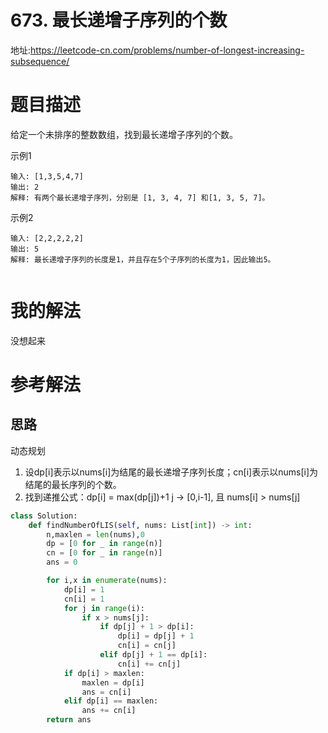 # 673. 最长递增子序列的个数
地址:https://leetcode-cn.com/problems/number-of-longest-increasing-subsequence/


# 题目描述
给定一个未排序的整数数组，找到最长递增子序列的个数。

示例1
```
输入: [1,3,5,4,7]
输出: 2
解释: 有两个最长递增子序列，分别是 [1, 3, 4, 7] 和[1, 3, 5, 7]。

```

示例2
```
输入: [2,2,2,2,2]
输出: 5
解释: 最长递增子序列的长度是1，并且存在5个子序列的长度为1，因此输出5。


```


# 我的解法
没想起来


# 参考解法
## 思路
动态规划

1. 设dp[i]表示以nums[i]为结尾的最长递增子序列长度；cn[i]表示以nums[i]为结尾的最长序列的个数。
2. 找到递推公式：dp[i] = max(dp[j])+1 j -> [0,i-1], 且 nums[i] >  nums[j]
```python
class Solution:
    def findNumberOfLIS(self, nums: List[int]) -> int:
        n,maxlen = len(nums),0
        dp = [0 for _ in range(n)]
        cn = [0 for _ in range(n)]
        ans = 0

        for i,x in enumerate(nums):
            dp[i] = 1
            cn[i] = 1
            for j in range(i):
                if x > nums[j]:
                    if dp[j] + 1 > dp[i]:
                        dp[i] = dp[j] + 1
                        cn[i] = cn[j]
                    elif dp[j] + 1 == dp[i]:
                        cn[i] += cn[j]
            if dp[i] > maxlen:
                maxlen = dp[i]
                ans = cn[i]
            elif dp[i] == maxlen:
                ans += cn[i]
        return ans



```
